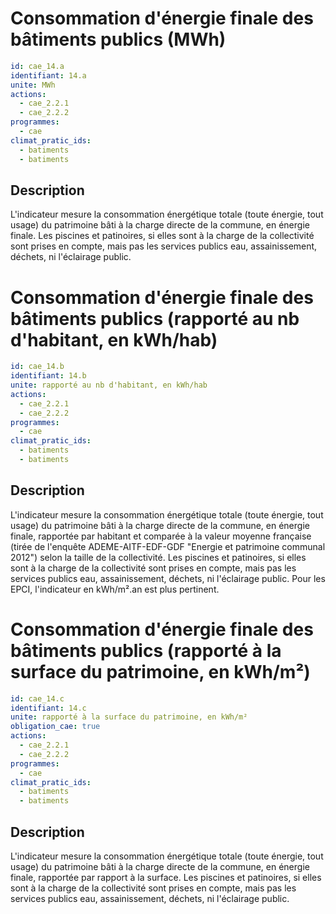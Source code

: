# Consommation d'énergie finale des bâtiments publics (MWh)
```yaml
id: cae_14.a
identifiant: 14.a
unite: MWh
actions:
  - cae_2.2.1
  - cae_2.2.2
programmes:
  - cae
climat_pratic_ids:
  - batiments
  - batiments
```
## Description
L'indicateur mesure la consommation énergétique totale (toute énergie, tout usage) du patrimoine bâti à la charge directe de la commune, en énergie finale. Les piscines et patinoires, si elles sont à la charge de la collectivité sont prises en compte, mais pas les services publics eau, assainissement, déchets, ni l'éclairage public.




# Consommation d'énergie finale des bâtiments publics (rapporté au nb d'habitant, en kWh/hab)
```yaml
id: cae_14.b
identifiant: 14.b
unite: rapporté au nb d'habitant, en kWh/hab
actions:
  - cae_2.2.1
  - cae_2.2.2
programmes:
  - cae
climat_pratic_ids:
  - batiments
  - batiments
```
## Description
L'indicateur mesure la consommation énergétique totale (toute énergie, tout usage) du patrimoine bâti à la charge directe de la commune, en énergie finale, rapportée par habitant et comparée à la valeur moyenne française (tirée de l'enquête ADEME-AITF-EDF-GDF "Energie et patrimoine communal 2012") selon la taille de la collectivité. Les piscines et patinoires, si elles sont à la charge de la collectivité sont prises en compte, mais pas les services publics eau, assainissement, déchets, ni l'éclairage public. Pour les EPCI, l'indicateur en kWh/m².an est plus pertinent.




# Consommation d'énergie finale des bâtiments publics (rapporté à la surface du patrimoine, en kWh/m²)
```yaml
id: cae_14.c
identifiant: 14.c
unite: rapporté à la surface du patrimoine, en kWh/m²
obligation_cae: true
actions:
  - cae_2.2.1
  - cae_2.2.2
programmes:
  - cae
climat_pratic_ids:
  - batiments
  - batiments
```
## Description
L'indicateur mesure la consommation énergétique totale (toute énergie, tout usage) du patrimoine bâti à la charge directe de la commune, en énergie finale, rapportée par rapport à la surface. Les piscines et patinoires, si elles sont à la charge de la collectivité sont prises en compte, mais pas les services publics eau, assainissement, déchets, ni l'éclairage public.




